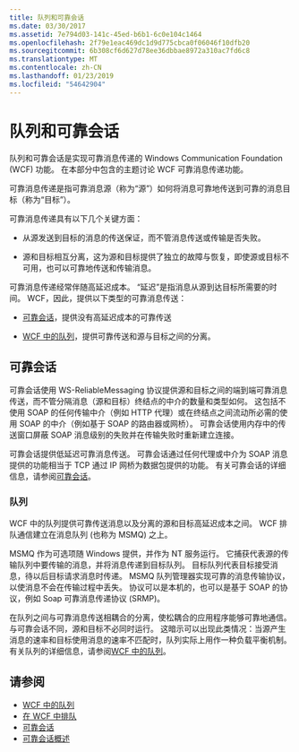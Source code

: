 ```yaml
---
title: 队列和可靠会话
ms.date: 03/30/2017
ms.assetid: 7e794d03-141c-45ed-b6b1-6c0e104c1464
ms.openlocfilehash: 2f79e1eac469dc1d9d775cbca0f06046f10dfb20
ms.sourcegitcommit: 6b308cf6d627d78ee36dbbae8972a310ac7fd6c8
ms.translationtype: MT
ms.contentlocale: zh-CN
ms.lasthandoff: 01/23/2019
ms.locfileid: "54642904"
---
```

# <a name="queues-and-reliable-sessions"></a>队列和可靠会话
队列和可靠会话是实现可靠消息传递的 Windows Communication Foundation (WCF) 功能。 在本部分中包含的主题讨论 WCF 可靠消息传递功能。  
  
 可靠消息传递是指可靠消息源（称为“源”）如何将消息可靠地传送到可靠的消息目标（称为“目标”）。  
  
 可靠消息传递具有以下几个关键方面：  
  
-   从源发送到目标的消息的传送保证，而不管消息传送或传输是否失败。  
  
-   源和目标相互分离，这为源和目标提供了独立的故障与恢复，即使源或目标不可用，也可以可靠地传送和传输消息。  
  
 可靠消息传递经常伴随高延迟成本。 “延迟”是指消息从源到达目标所需要的时间。 WCF，因此，提供以下类型的可靠消息传送：  
  
-   [可靠会话](../../../../docs/framework/wcf/feature-details/reliable-sessions.md)，提供没有高延迟成本的可靠传送  
  
-   [WCF 中的队列](../../../../docs/framework/wcf/feature-details/queues-in-wcf.md)，提供可靠传送和源与目标之间的分离。  
  
## <a name="reliable-sessions"></a>可靠会话  
 可靠会话使用 WS-ReliableMessaging 协议提供源和目标之间的端到端可靠消息传送，而不管分隔消息（源和目标）终结点的中介的数量和类型如何。 这包括不使用 SOAP 的任何传输中介（例如 HTTP 代理）或在终结点之间流动所必需的使用 SOAP 的中介（例如基于 SOAP 的路由器或网桥）。 可靠会话使用内存中的传送窗口屏蔽 SOAP 消息级别的失败并在传输失败时重新建立连接。  
  
 可靠会话提供低延迟可靠消息传送。 可靠会话通过任何代理或中介为 SOAP 消息提供的功能相当于 TCP 通过 IP 网桥为数据包提供的功能。 有关可靠会话的详细信息，请参阅[可靠会话](../../../../docs/framework/wcf/feature-details/reliable-sessions.md)。  
  
### <a name="queues"></a>队列  
 WCF 中的队列提供可靠传送消息以及分离的源和目标高延迟成本之间。 WCF 排队通信建立在消息队列 (也称为 MSMQ) 之上。  
  
 MSMQ 作为可选项随 Windows 提供，并作为 NT 服务运行。 它捕获代表源的传输队列中要传输的消息，并将消息传递到目标队列。 目标队列代表目标接受消息，待以后目标请求消息时传递。 MSMQ 队列管理器实现可靠的消息传输协议，以使消息不会在传输过程中丢失。 协议可以是本机的，也可以是基于 SOAP 的协议，例如 Soap 可靠消息传递协议 (SRMP)。  
  
 在队列之间与可靠消息传送相耦合的分离，使松耦合的应用程序能够可靠地通信。 与可靠会话不同，源和目标不必同时运行。 这暗示可以出现此类情况：当源产生消息的速率和目标使用消息的速率不匹配时，队列实际上用作一种负载平衡机制。 有关队列的详细信息，请参阅[WCF 中的队列](../../../../docs/framework/wcf/feature-details/queues-in-wcf.md)。  
  
## <a name="see-also"></a>请参阅
- [WCF 中的队列](../../../../docs/framework/wcf/feature-details/queues-in-wcf.md)
- [在 WCF 中排队](../../../../docs/framework/wcf/feature-details/queuing-in-wcf.md)
- [可靠会话](../../../../docs/framework/wcf/feature-details/reliable-sessions.md)
- [可靠会话概述](../../../../docs/framework/wcf/feature-details/reliable-sessions-overview.md)
